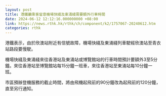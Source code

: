 ```yaml
---
layout: post
title: 港鐵籲乘客留意機場快綫及東涌綫需要額外行車時間
date: 2024-06-12 12:12:16.000000000 +08:00
link: https://news.rthk.hk/rthk/ch/component/k2/1757067-20240612.htm
categories: rthk
---
```


港鐵表示，由於欣澳站附近有信號故障，機場快綫及東涌綫列車駛經欣澳站至青衣站路段要慢駛。

機場快綫及東涌綫來往香港站及東涌站或博覽館站的行車時間預計要額外3至5分鐘。來往香港站至博覽館站每15分鐘一班車，來往香港站至東涌站每10分鐘一班。

市區預辦登機服務的截止時間，將由飛機起飛前的90分鐘改為起飛前的120分鐘，直至另行通知。
